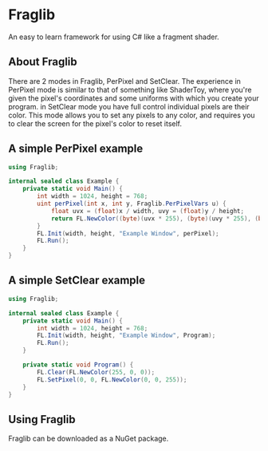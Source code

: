 # Fraglib

An easy to learn framework for using C# like a fragment shader.

## About Fraglib

There are 2 modes in Fraglib, PerPixel and SetClear. The experience in PerPixel mode is similar to that of something like ShaderToy, where you're given the pixel's coordinates and some uniforms with which you create your program. in SetClear mode you have full control individual pixels are their color. This mode allows you to set any pixels to any color, and requires you to clear the screen for the pixel's color to reset itself.

## A simple PerPixel example
```csharp
using Fraglib;

internal sealed class Example {
    private static void Main() {
        int width = 1024, height = 768;
        uint perPixel(int x, int y, Fraglib.PerPixelVars u) {
            float uvx = (float)x / width, uvy = (float)y / height;
            return FL.NewColor((byte)(uvx * 255), (byte)(uvy * 255), (byte)((Math.Sin(u.Time) * 0.5 + 0.5) * 255));
        }
        FL.Init(width, height, "Example Window", perPixel);
        FL.Run();
    }
}
```

## A simple SetClear example
```csharp
using Fraglib;

internal sealed class Example {
    private static void Main() {
        int width = 1024, height = 768;
        FL.Init(width, height, "Example Window", Program);
        FL.Run();
    }

    private static void Program() {
        FL.Clear(FL.NewColor(255, 0, 0));
        FL.SetPixel(0, 0, FL.NewColor(0, 0, 255));
    }
}
```

## Using Fraglib

Fraglib can be downloaded as a NuGet package.
